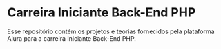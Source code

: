 <h1>Carreira Iniciante Back-End PHP</h1>

<p>Esse repositório contém os projetos e teorias fornecidos pela plataforma Alura para a carreira Iniciante Back-End PHP.</p>
